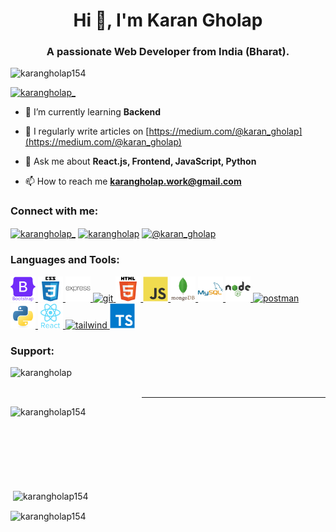 <h1 align="center">Hi 👋, I'm Karan Gholap</h1>
<h3 align="center">A passionate Web Developer from India (Bharat).</h3>

<p align="left"> <img src="https://komarev.com/ghpvc/?username=karangholap154&label=Profile%20views&color=0e75b6&style=flat" alt="karangholap154" /> </p>

<p align="left"> <a href="https://twitter.com/karangholap_" target="blank"><img src="https://img.shields.io/twitter/follow/karangholap_?logo=twitter&style=for-the-badge" alt="karangholap_" /></a> </p>

- 🌱 I’m currently learning **Backend**

- 📝 I regularly write articles on [https://medium.com/@karan_gholap](https://medium.com/@karan_gholap)

- 💬 Ask me about **React.js, Frontend, JavaScript, Python**

- 📫 How to reach me **karangholap.work@gmail.com**

<h3 align="left">Connect with me:</h3>
<p align="left">
<a href="https://twitter.com/karangholap_" target="blank"><img align="center" src="https://raw.githubusercontent.com/rahuldkjain/github-profile-readme-generator/master/src/images/icons/Social/twitter.svg" alt="karangholap_" height="30" width="40" /></a>
<a href="https://linkedin.com/in/karangholap" target="blank"><img align="center" src="https://raw.githubusercontent.com/rahuldkjain/github-profile-readme-generator/master/src/images/icons/Social/linked-in-alt.svg" alt="karangholap" height="30" width="40" /></a>
<a href="https://medium.com/@karan_gholap" target="blank"><img align="center" src="https://raw.githubusercontent.com/rahuldkjain/github-profile-readme-generator/master/src/images/icons/Social/medium.svg" alt="@karan_gholap" height="30" width="40" /></a>
</p>

<h3 align="left">Languages and Tools:</h3>
<p align="left"> <a href="https://getbootstrap.com" target="_blank" rel="noreferrer"> <img src="https://raw.githubusercontent.com/devicons/devicon/master/icons/bootstrap/bootstrap-plain-wordmark.svg" alt="bootstrap" width="40" height="40"/> </a> <a href="https://www.w3schools.com/css/" target="_blank" rel="noreferrer"> <img src="https://raw.githubusercontent.com/devicons/devicon/master/icons/css3/css3-original-wordmark.svg" alt="css3" width="40" height="40"/> </a> <a href="https://expressjs.com" target="_blank" rel="noreferrer"> <img src="https://raw.githubusercontent.com/devicons/devicon/master/icons/express/express-original-wordmark.svg" alt="express" width="40" height="40"/> </a> <a href="https://git-scm.com/" target="_blank" rel="noreferrer"> <img src="https://www.vectorlogo.zone/logos/git-scm/git-scm-icon.svg" alt="git" width="40" height="40"/> </a> <a href="https://www.w3.org/html/" target="_blank" rel="noreferrer"> <img src="https://raw.githubusercontent.com/devicons/devicon/master/icons/html5/html5-original-wordmark.svg" alt="html5" width="40" height="40"/> </a> <a href="https://developer.mozilla.org/en-US/docs/Web/JavaScript" target="_blank" rel="noreferrer"> <img src="https://raw.githubusercontent.com/devicons/devicon/master/icons/javascript/javascript-original.svg" alt="javascript" width="40" height="40"/> </a> <a href="https://www.mongodb.com/" target="_blank" rel="noreferrer"> <img src="https://raw.githubusercontent.com/devicons/devicon/master/icons/mongodb/mongodb-original-wordmark.svg" alt="mongodb" width="40" height="40"/> </a> <a href="https://www.mysql.com/" target="_blank" rel="noreferrer"> <img src="https://raw.githubusercontent.com/devicons/devicon/master/icons/mysql/mysql-original-wordmark.svg" alt="mysql" width="40" height="40"/> </a> <a href="https://nodejs.org" target="_blank" rel="noreferrer"> <img src="https://raw.githubusercontent.com/devicons/devicon/master/icons/nodejs/nodejs-original-wordmark.svg" alt="nodejs" width="40" height="40"/> </a> <a href="https://postman.com" target="_blank" rel="noreferrer"> <img src="https://www.vectorlogo.zone/logos/getpostman/getpostman-icon.svg" alt="postman" width="40" height="40"/> </a> <a href="https://www.python.org" target="_blank" rel="noreferrer"> <img src="https://raw.githubusercontent.com/devicons/devicon/master/icons/python/python-original.svg" alt="python" width="40" height="40"/> </a> <a href="https://reactjs.org/" target="_blank" rel="noreferrer"> <img src="https://raw.githubusercontent.com/devicons/devicon/master/icons/react/react-original-wordmark.svg" alt="react" width="40" height="40"/> </a> <a href="https://tailwindcss.com/" target="_blank" rel="noreferrer"> <img src="https://www.vectorlogo.zone/logos/tailwindcss/tailwindcss-icon.svg" alt="tailwind" width="40" height="40"/> </a> <a href="https://www.typescriptlang.org/" target="_blank" rel="noreferrer"> <img src="https://raw.githubusercontent.com/devicons/devicon/master/icons/typescript/typescript-original.svg" alt="typescript" width="40" height="40"/> </a> </p>

<h3 align="left">Support:</h3>
<p><a href="https://www.buymeacoffee.com/karangholap"> <img align="left" src="https://cdn.buymeacoffee.com/buttons/v2/default-yellow.png" height="50" width="210" alt="karangholap" /></a></p><br><br>
<hr/>
<p><img align="left" src="https://github-readme-stats.vercel.app/api/top-langs?username=karangholap154&show_icons=true&locale=en&layout=compact" alt="karangholap154" /></p>
<br/><br/><br/><br/><br/><br/><br/>
<p>&nbsp;<img align="center" src="https://github-readme-stats.vercel.app/api?username=karangholap154&show_icons=true&locale=en" alt="karangholap154" /></p>

<p><img align="center" src="https://github-readme-streak-stats.herokuapp.com/?user=karangholap154&" alt="karangholap154" /></p>

